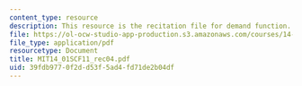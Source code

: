 ```yaml
---
content_type: resource
description: This resource is the recitation file for demand function.
file: https://ol-ocw-studio-app-production.s3.amazonaws.com/courses/14-01sc-principles-of-microeconomics-fall-2011/39fdb9770f2dd53f5ad4fd71de2b04df_MIT14_01SCF11_rec04.pdf
file_type: application/pdf
resourcetype: Document
title: MIT14_01SCF11_rec04.pdf
uid: 39fdb977-0f2d-d53f-5ad4-fd71de2b04df
---
```

